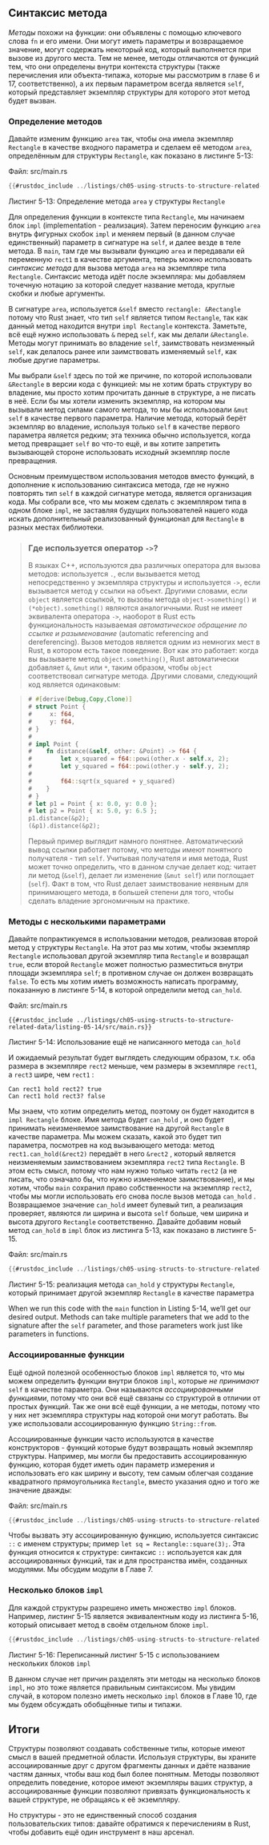 ## Синтаксис метода

*Методы* похожи на функции: они объявлены с помощью ключевого слова `fn` и его имени. Они могут иметь параметры и возвращаемое значение, могут содержать некоторый код, который выполняется при вызове из другого места. Тем не менее, методы отличаются от функций тем, что они определены внутри контекста структуры (также перечисления или объекта-типажа, которые мы рассмотрим в главе 6 и 17, соответственно), а их первым параметром всегда является `self`, который представляет экземпляр структуры для которого этот метод будет вызван.

### Определение методов

Давайте изменим функцию `area` так, чтобы она имела экземпляр `Rectangle` в качестве входного параметра и сделаем её методом `area`, определённым для структуры `Rectangle`, как показано в листинге 5-13:

<span class="filename">Файл: src/main.rs</span>

```rust
{{#rustdoc_include ../listings/ch05-using-structs-to-structure-related-data/listing-05-13/src/main.rs}}
```

<span class="caption">Листинг 5-13: Определение метода <code>area</code> у структуры <code>Rectangle</code></span>

Для определения функции в контексте типа `Rectangle`, мы начинаем блок `impl` (implementation - реализация). Затем переносим функцию `area` внутрь фигурных скобок `impl` и меняем первый (в данном случае единственный) параметр в сигнатуре на `self`, и далее везде в теле метода. В `main`, там где мы вызывали функцию `area` и передавали ей переменную `rect1` в качестве аргумента, теперь можно использовать *синтаксис метода* для вызова метода `area` на экземпляре типа `Rectangle`. Синтаксис метода идёт после экземпляра: мы добавляем точечную нотацию за которой следует название метода, круглые скобки и любые аргументы.

В сигнатуре `area`, используется `&self` вместо `rectangle: &Rectangle` потому что Rust знает, что тип `self` является типом `Rectangle`, так как данный метод находится внутри `impl Rectangle` контекста. Заметьте, всё ещё нужно использовать `&` перед `self`, как мы делали `&Rectangle`. Методы могут принимать во владение `self`, заимствовать неизменный `self`, как делалось ранее или заимствовать изменяемый `self`, как любые другие параметры.

Мы выбрали `&self` здесь по той же причине, по которой использовали `&Rectangle` в версии кода с функцией: мы не хотим брать структуру во владение, мы просто хотим прочитать данные в структуре, а не писать в неё. Если бы мы хотели изменить экземпляр, на котором мы вызывали метод силами самого метода, то мы бы использовали `&mut self` в качестве первого параметра. Наличие метода, который берёт экземпляр во владение, используя только `self` в качестве первого параметра является редким; эта техника обычно используется, когда метод превращает `self` во что-то ещё, и вы хотите запретить вызывающей стороне использовать исходный экземпляр после превращения.

Основным преимуществом использования методов вместо функций, в дополнение к использованию синтаксиса метода, где не нужно повторять тип `self` в каждой сигнатуре метода, является организация кода. Мы собрали все, что мы можем сделать с экземпляром типа в одном блоке `impl`, не заставляя будущих пользователей нашего кода искать дополнительный реализованный функционал для `Rectangle` в разных местах библиотеки.

> ### Где используется оператор `->`?
> В языках C++, используются два различных оператора для вызова методов: используется `.`, если вызывается метод непосредственно у экземпляра структуры и используется `->`, если вызывается метод у ссылки на объект. Другими словами, если `object` является ссылкой, то вызовы метода `object->something()` и ` (*object).something()` являются аналогичными.
> Rust не имеет эквивалента оператора `->`, наоборот в Rust есть функциональность называемая *автоматическое обращение по ссылке и разыменование* (automatic referencing and dereferencing). Вызов методов является одним из немногих мест в Rust, в котором есть такое поведение.
> Вот как это работает: когда вы вызываете метод `object.something()`, Rust автоматически добавляет `&`, `&mut` или  `*`, таким образом, чтобы `object` соответствовал сигнатуре метода. Другими словами, следующий код является одинаковым:

<!-- CAN'T EXTRACT SEE BUG TODO -->

> ```rust
> # #[derive(Debug,Copy,Clone)]
> # struct Point {
> #     x: f64,
> #     y: f64,
> # }
> #
> # impl Point {
> #    fn distance(&self, other: &Point) -> f64 {
> #        let x_squared = f64::powi(other.x - self.x, 2);
> #        let y_squared = f64::powi(other.y - self.y, 2);
> #
> #        f64::sqrt(x_squared + y_squared)
> #    }
> # }
> # let p1 = Point { x: 0.0, y: 0.0 };
> # let p2 = Point { x: 5.0, y: 6.5 };
> p1.distance(&p2);
> (&p1).distance(&p2);
> ```
> Первый пример выглядит намного понятнее. Автоматический вывод ссылки работает потому, что методы имеют понятного получателя - тип `self`. Учитывая получателя и имя метода, Rust может точно определить, что в данном случае делает код: читает ли метод (`&self`), делает ли изменение (`&mut self`) или поглощает (`self`). Факт в том, что Rust делает заимствование неявным для принимающего метода, в большей степени для того, чтобы сделать владение эргономичным на практике.

### Методы с несколькими параметрами

Давайте попрактикуемся в использовании методов, реализовав второй метод у структуры `Rectangle`. На этот раз мы хотим, чтобы экземпляр `Rectangle` использовал другой экземпляр типа `Rectangle` и возвращал `true`, если второй `Rectangle` может полностью разместиться внутри площади экземпляра `self`; в противном случае он должен возвращать `false`. То есть мы хотим иметь возможность написать программу, показанную в листинге 5-14, в которой определили метод `can_hold`.

<span class="filename">Файл: src/main.rs</span>

```rust,ignore
{{#rustdoc_include ../listings/ch05-using-structs-to-structure-related-data/listing-05-14/src/main.rs}}
```

<span class="caption">Листинг 5-14: Использование ещё не написанного метода <code>can_hold</code></span>

И ожидаемый результат будет выглядеть следующим образом, т.к. оба размера в экземпляре `rect2` меньше, чем размеры в экземпляре `rect1`, а `rect3` шире, чем `rect1` :

```text
Can rect1 hold rect2? true
Can rect1 hold rect3? false
```

Мы знаем, что хотим определить метод, поэтому он будет находится в `impl Rectangle` блоке. Имя метода будет `can_hold` , и оно будет принимать неизменяемое заимствование на другой `Rectangle` в качестве параметра. Мы можем сказать, какой это будет тип параметра, посмотрев на код вызывающего метода: метод `rect1.can_hold(&rect2)` передаёт в него  `&rect2` , который является неизменяемым заимствованием экземпляра `rect2` типа `Rectangle`. В этом есть смысл, потому что нам нужно только читать `rect2` (а не писать, что означало бы, что нужно изменяемое заимствование), и мы хотим, чтобы `main` сохранил право собственности на экземпляр `rect2`, чтобы мы могли использовать его снова после вызов метода `can_hold` . Возвращаемое значение `can_hold` имеет булевый тип, а реализация проверяет, являются ли ширина и высота `self` больше, чем ширина и высота другого `Rectangle` соответственно. Давайте добавим новый метод `can_hold` в `impl` блок из листинга 5-13, как показано в листинге 5-15.

<span class="filename">Файл: src/main.rs</span>

```rust
{{#rustdoc_include ../listings/ch05-using-structs-to-structure-related-data/listing-05-15/src/main.rs:here}}
```

<span class="caption">Листинг 5-15: реализация метода <code>can_hold</code> у структуры <code>Rectangle</code>, который принимает другой экземпляр <code>Rectangle</code> в качестве параметра</span>

When we run this code with the `main` function in Listing 5-14, we’ll get our desired output. Methods can take multiple parameters that we add to the signature after the `self` parameter, and those parameters work just like parameters in functions.

### Ассоциированные функции

Ещё одной полезной особенностью блоков `impl` является то, что мы можем определить функции внутри блоков `impl`, которые *не принимают* `self` в качестве параметра. Они называются *ассоциированными функциями*, потому что они всё ещё связаны со структурой в отличии от простых функций. Так же они всё ещё функции, а не методы, потому что у них нет экземпляра структуры над которой они могут работать. Вы уже использовали ассоциированную функцию `String::from`.

Ассоциированные функции часто используются в качестве конструкторов - функций которые будут возвращать новый экземпляр структуры. Например, мы могли бы предоставить ассоциированную функцию, которая будет иметь один параметр измерения и использовать его как ширину и высоту, тем самым облегчая создание квадратного прямоугольника `Rectangle`, вместо указания одно и того же значение дважды:

<span class="filename">Файл: src/main.rs</span>

```rust
{{#rustdoc_include ../listings/ch05-using-structs-to-structure-related-data/no-listing-03-associated-functions/src/main.rs:here}}
```

Чтобы вызвать эту ассоциированную функцию, используется синтаксис `::` с именем структуры; пример `let sq = Rectangle::square(3);`. Эта функция относится к структуре: синтаксис `::` используется как для ассоциированных функций, так и для пространства имён, созданных модулями. Мы обсудим модули в Главе 7.

### Несколько блоков `impl`

Для каждой структуры разрешено иметь множество `impl` блоков. Например, листинг 5-15 является эквивалентным коду из листинга 5-16, который описывает метод в своём отдельном блоке `impl`.

```rust
{{#rustdoc_include ../listings/ch05-using-structs-to-structure-related-data/listing-05-16/src/main.rs:here}}
```

<span class="caption">Листинг 5-16: Переписанный листинг 5-15 с использованием нескольких блоков <code>impl</code></span>

В данном случае нет причин разделять эти методы на несколько блоков `impl`, но это тоже является правильным синтаксисом. Мы увидим случай, в котором полезно иметь несколько `impl` блоков в Главе 10, где мы будем обсуждать обобщённые типы и типажи.

## Итоги

Структуры позволяют создавать собственные типы, которые имеют смысл в вашей предметной области. Используя структуры, вы храните ассоциированные друг с другом фрагменты данных и даёте название частям данных, чтобы ваш код был более понятным. Методы позволяют определить поведение, которое имеют экземпляры ваших структур, а ассоциированные функции позволяют привязать функциональность к вашей структуре, не обращаясь к её экземпляру.

Но структуры - это не единственный способ создания пользовательских типов: давайте обратимся к перечислениям в Rust, чтобы добавить ещё один инструмент в наш арсенал.
